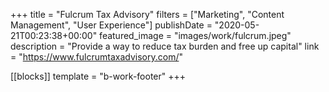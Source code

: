 +++
title = "Fulcrum Tax Advisory"
filters = ["Marketing", "Content Management", "User Experience"]
publishDate = "2020-05-21T00:23:38+00:00"
featured_image = "images/work/fulcrum.jpeg"
description = "Provide a way to reduce tax burden and free up capital"
link = "https://www.fulcrumtaxadvisory.com/"

[[blocks]]
template = "b-work-footer"
+++
